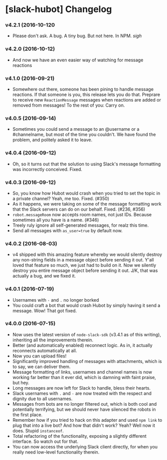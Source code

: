 # [slack-hubot] Changelog

### v4.2.1 (2016-10-120
  * Please don't ask. A bug. A tiny bug. But not here. In NPM. *sigh*

### v4.2.0 (2016-10-12)
  * And now we have an even easier way of watching for message reactions

### v4.1.0 (2016-09-21)
  * Somewhere out there, someone has been pining to handle message reactions. If that someone is you, this release lets you do that. Preprare to receive new `ReactionMessage` messages when reactions are added or removed from messages! To the rest of you: Carry on.

### v4.0.5 (2016-09-14)
  * Sometimes you could send a message to an @username or a #channelname, but most of the time you couldn't. We have found the problem, and politely asked it to leave.

### v4.0.4 (2016-09-12)
  * Oh, so it turns out that the solution to using Slack's message formatting was incorrectly conceived. Fixed.

### v4.0.3 (2016-09-12)
  * So, you know how Hubot would crash when you tried to set the topic in a private channel? Yeah, me too. Fixed. (#350)
  * As it happens, we were taking on some of the message formatting work that the Slack servers can do on our behalf. Fixed. (#236, #356)
  * `robot.messageRoom` now accepts room names, not just IDs. Because sometimes all you have is a name. (#346)
  * Treely ruly ignore all self-generated messages, for realz this time.
  * Send all messages with `as_user=true` by default now.
  

### v4.0.2 (2016-08-03)
  * v4 shipped with this amazing feature whereby we would silently destroy any non-string fields in a message object before sending it out. Y'all loved that feature so much, we just had to build on it. Now we silently destroy you entire message object before sending it out. J/K, that was actually a bug, and we fixed it.

### v4.0.1 (2016-07-19)
  * Usernames with `-` and `.` no longer borked
  * You could craft a bot that would crash Hubot by simply having it send a message. Wow! That got fixed.

### v4.0.0 (2016-07-15)

  * Now uses the latest version of `node-slack-sdk` (v3.4.1 as of this writing), inheriting all the improvements therein.
  * Better (and automatically enabled) reconnect logic. As in, it actually reconnects automatically at all.
  * Now you can upload files!
  * Significantly improved handling of messages with attachments, which is to say, we can deliver them.
  * Message formatting of links, usernames and channel names is now working far better than it ever did, which is damning with faint praise, but hey.
  * Long messages are now left for Slack to handle, bless their hearts.
  * Slack usernames with `.` and `-` are now treated with the respect and dignity due to all usernames.
  * Messages from bots are no longer filtered out, which is both cool and potentially terrifying, but we should never have silenced the robots in the first place.
  * Remember how if you tried to hack on this adapter and used `npm link` to plug that into a live bot? And how that didn't work? Yeah? Well now it does. Stupid `instanceof`.
  * Total refactoring of the functionality, exposing a slightly different interface. So watch out for that.
  * You can now access the underlying Slack client directly, for when you really need low-level functionality therein.
